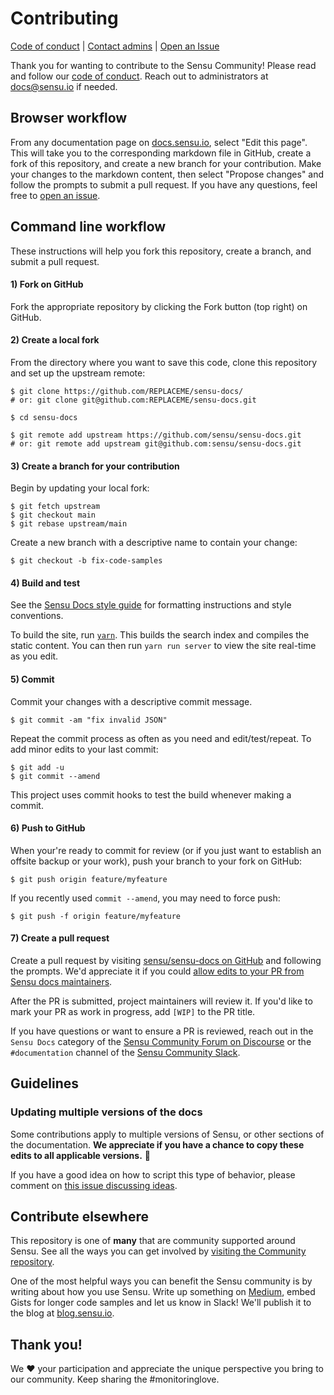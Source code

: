 # Contributing

[Code of conduct][coc] | [Contact admins][email] | [Open an Issue][issue]

Thank you for wanting to contribute to the Sensu Community!
Please read and follow our [code of conduct][coc].
Reach out to administrators at [docs@sensu.io][email] if needed.

## Browser workflow

From any documentation page on [docs.sensu.io][site], select "Edit this page".
This will take you to the corresponding markdown file in GitHub, create a fork of this repository, and create a new branch for your contribution.
Make your changes to the markdown content, then select "Propose changes" and follow the prompts to submit a pull request.
If you have any questions, feel free to [open an issue][issue].

## Command line workflow
These instructions will help you fork this repository, create a branch, and submit a pull request.

#### 1) Fork on GitHub

Fork the appropriate repository by clicking the Fork button (top right) on GitHub.

#### 2) Create a local fork

From the directory where you want to save this code, clone this repository and set up the upstream remote:

```
$ git clone https://github.com/REPLACEME/sensu-docs/
# or: git clone git@github.com:REPLACEME/sensu-docs.git

$ cd sensu-docs

$ git remote add upstream https://github.com/sensu/sensu-docs.git
# or: git remote add upstream git@github.com:sensu/sensu-docs.git
```

#### 3) Create a branch for your contribution

Begin by updating your local fork:

```
$ git fetch upstream
$ git checkout main
$ git rebase upstream/main
```

Create a new branch with a descriptive name to contain your change:

```
$ git checkout -b fix-code-samples
```

#### 4) Build and test
See the [Sensu Docs style guide][wiki] for formatting instructions and style conventions.

To build the site, run [`yarn`][yarn-install]. This builds the search index and compiles the static content.
You can then run `yarn run server` to view the site real-time as you edit.

#### 5) Commit

Commit your changes with a descriptive commit message.

```
$ git commit -am "fix invalid JSON"
```

Repeat the commit process as often as you need and edit/test/repeat. To add minor edits to your last commit:

```
$ git add -u
$ git commit --amend
```

This project uses commit hooks to test the build whenever making a commit.

#### 6) Push to GitHub

When your're ready to commit for review (or if you just want to establish an offsite backup or your work), push your branch to your fork on GitHub:

```
$ git push origin feature/myfeature
```

If you recently used `commit --amend`, you may need to force push:

```
$ git push -f origin feature/myfeature
```

#### 7) Create a pull request

Create a pull request by visiting [sensu/sensu-docs on GitHub](https://github.com/sensu/sensu-docs) and following the prompts.
We'd appreciate it if you could [allow edits to your PR from Sensu docs maintainers](https://help.github.com/articles/allowing-changes-to-a-pull-request-branch-created-from-a-fork/).

After the PR is submitted, project maintainers will review it.
If you'd like to mark your PR as work in progress, add `[WIP]` to the PR title.

If you have questions or want to ensure a PR is reviewed, reach out in the `Sensu Docs` category of the [Sensu Community Forum on Discourse][discourse] or the `#documentation` channel of the [Sensu Community Slack][slack].

## Guidelines

### Updating multiple versions of the docs
Some contributions apply to multiple versions of Sensu, or other sections of the documentation. **We appreciate if you have a chance to copy these edits to all applicable versions.** 🙏

If you have a good idea on how to script this type of behavior, please comment on [this issue discussing ideas](https://github.com/sensu/sensu-docs/issues/95).

## Contribute elsewhere
This repository is one of **many** that are community supported around Sensu. See all the ways you can get involved by [visiting the Community repository](https://github.com/sensu-plugins/community#how-you-can-help).

One of the most helpful ways you can benefit the Sensu community is by writing about how you use Sensu. Write up something on [Medium](https://medium.com), embed Gists for longer code samples and let us know in Slack! We'll publish it to the blog at [blog.sensu.io](https://blog.sensu.io/).

## Thank you!

We :heart: your participation and appreciate the unique perspective you bring to our community. Keep sharing the #monitoringlove.

[slack]: https://slack.sensu.io
[wiki]: https://github.com/sensu/sensu-docs/wiki/Sensu-docs-style-guide
[coc]: https://sensu.io/conduct
[email]: mailto:docs@sensu.io
[git]: https://git-scm.com/book/en/v2/Getting-Started-Installing-Git
[yarn]: https://yarnpkg.com/
[yarn-install]: https://yarnpkg.com/lang/en/docs/install/
[hugo]: https://gohugo.io/documentation/
[site]: https://docs.sensu.io
[issue]: https://github.com/sensu/sensu-docs/issues/new/choose
[discourse]: https://discourse.sensu.io/
